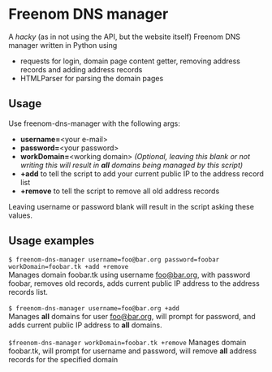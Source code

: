 # Freenom DNS manager
A _hacky_ (as in not using the API, but the website itself) Freenom DNS manager written in Python using
* requests for login, domain page content getter, removing address records and adding address records
* HTMLParser for parsing the domain pages

## Usage
Use freenom-dns-manager with the following args:
* **username=**&lt;your e-mail&gt;
* **password=**&lt;your password&gt;
* **workDomain=**&lt;working domain&gt; _(Optional, leaving this blank or not writing this will result in **all** domains being managed by this script)_
* **+add** to tell the script to add your current public IP to the address record list
* **+remove** to tell the script to remove all old address records

Leaving username or password blank will result in the script asking these values.

## Usage examples
`$ freenom-dns-manager username=foo@bar.org password=foobar workDomain=foobar.tk +add +remove`<br>
Manages domain foobar.tk using username foo@bar.org, with password foobar, removes old records, adds current public IP address to the address records list.<br><br>
`$ freenom-dns-manager username=foo@bar.org +add`<br>
Manages **all** domains for user foo@bar.org, will prompt for password, and adds current public IP address to **all** domains.<br><br>
`$freenom-dns-manager workDomain=foobar.tk +remove`
Manages domain foobar.tk, will prompt for username and password, will remove **all** address records for the specified domain

